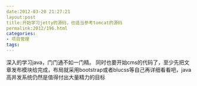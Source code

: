 ```yaml
---
date:2012-03-20 21:27:21
layout:post
title:开始学习jetty的源码，也适当参考tomcat的源码
permalink:2012/196.html
categories:
- 项目管理
tags:
---
```



深入的学习java，门门通不如一门精。
同时也要开始cms的代码了，至少先把文章发布模块给完成，布局就采用bootstrap或者blucss等自己再详细看看吧，java高并发系统仍然是值得付出大量精力的目标